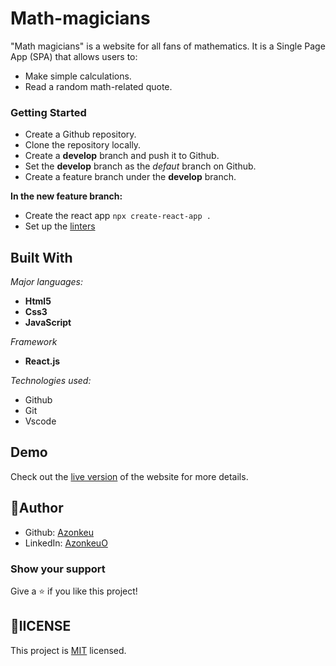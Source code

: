 # Math-magicians

"Math magicians" is a website for all fans of mathematics. It is a Single Page App (SPA) that allows users to:

- Make simple calculations.
- Read a random math-related quote.


### Getting Started

- Create a Github repository.
- Clone the repository locally.
- Create a **develop** branch and push it to Github.
- Set the **develop** branch as the *defaut* branch on Github.
- Create a feature branch under the **develop** branch.
   
**In the new feature branch:**

- Create the react app 
  `npx create-react-app .`
- Set up the [linters]()
 

## Built With

*Major languages:* 
-  **Html5**
-  **Css3**
-  **JavaScript**
  
*Framework*

- **React.js**
  
*Technologies used:* 

- Github
- Git 
- Vscode

## Demo
Check out the [live version](https://Azonkeu.github.io/math-magicians/) of the website for more details.


## 👩Author
- Github: [Azonkeu](https://github.com/Azonkeu)
- LinkedIn: [AzonkeuO](https://www.linkedin.com/in/azonkeu-ornela-88a14b172/)
  
### Show your support
Give a ⭐️ if you like this project!


## 📝lICENSE

This project is [MIT](https://github.com/Azonkeu/math-magicians/blob/develop/LICENSE) licensed.
